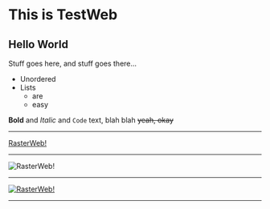 # This is TestWeb

## Hello World

Stuff goes here, and stuff goes there...

* Unordered
* Lists
  * are
  * easy

**Bold** and _Italic_ and `Code` text, blah blah ~~yeah, okay~~

---

[RasterWeb!](http://rasterweb.net/)

---

![RasterWeb!](http://rasterweb.net/raster/images/rasterweb64.png)

---

[![RasterWeb!](http://rasterweb.net/raster/images/rasterweb64.png)](http://rasterweb.net/)

---

